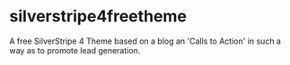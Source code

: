 # silverstripe4freetheme
A free SilverStripe 4 Theme based on a blog an 'Calls to Action' in such a way as to promote lead generation. 
